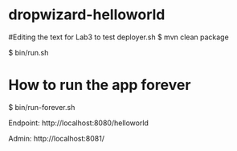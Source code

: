 dropwizard-helloworld
=====================
#Editing the text for Lab3 to test deployer.sh
$ mvn clean package

$ bin/run.sh 

# How to run the app  forever
$ bin/run-forever.sh

Endpoint: http://localhost:8080/helloworld

Admin: http://localhost:8081/

